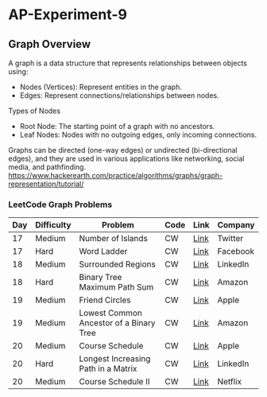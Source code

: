 # AP-Experiment-9

## Graph Overview
A graph is a data structure that represents relationships between objects using:
- Nodes (Vertices): Represent entities in the graph.
- Edges: Represent connections/relationships between nodes.

Types of Nodes
- Root Node: The starting point of a graph with no ancestors.
- Leaf Nodes: Nodes with no outgoing edges, only incoming connections.

Graphs can be directed (one-way edges) or undirected (bi-directional edges), and they are used in various applications like networking, social media, and pathfinding. https://www.hackerearth.com/practice/algorithms/graphs/graph-representation/tutorial/
 
### LeetCode Graph Problems

| Day  | Difficulty | Problem           | Code | Link | Company |
|------|-----------|--------------------|------|------|---------|
| 17   | Medium    | Number of Islands | CW | [Link](https://leetcode.com/problems/number-of-islands/) | Twitter |
| 17   | Hard      | Word Ladder | CW | [Link](https://leetcode.com/problems/word-ladder/) | Facebook |
| 18   | Medium    | Surrounded Regions | CW | [Link](https://leetcode.com/problems/surrounded-regions/) | LinkedIn |
| 18   | Hard      | Binary Tree Maximum Path Sum | CW | [Link](https://leetcode.com/problems/binary-tree-maximum-path-sum/) | Amazon |
| 19   | Medium    | Friend Circles | CW | [Link](https://leetcode.com/problems/friend-circles/) | Apple |
| 19   | Medium    | Lowest Common Ancestor of a Binary Tree | CW | [Link](https://leetcode.com/problems/lowest-common-ancestor-of-a-binary-tree/) | Amazon |
| 20   | Medium    | Course Schedule | CW | [Link](https://leetcode.com/problems/course-schedule/) | Apple |
| 20   | Hard      | Longest Increasing Path in a Matrix | CW | [Link](https://leetcode.com/problems/longest-increasing-path-in-a-matrix/) | LinkedIn |
| 20   | Medium    | Course Schedule II | CW | [Link](https://leetcode.com/problems/course-schedule-2/) | Netflix |

